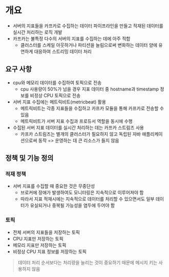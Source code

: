 # 개요
- 서버의 지표들을 카프카로 수집하는 데이터 파이프라인을 만들고 적재된 데이터를 실시간 처리하는 로직 개발
- 카프카는 불특정 다수의 서버의 지표를 수집하는 데에 아주 적합
  - 클러스터를 스케일 아웃하거나 파티션을 늘림으로써 변화하는 데이터 양에 유연하게 대응하여 스트리밍 데이터 처리

## 요구 사항
- cpu와 메모리 데이터를 수집하여 토픽으로 전송
  - cpu 사용량이 50%가 넘을 경우 지표 데이터 중 hostname과 timestamp 정보를 비정상 CPU 토픽으로 전송
- 서버 지표 수집에는 메트릭비트(metricbeat) 활용
  - 메트릭비트는 각종 지표들을 수집하고 카프카 모듈을 통해 카프카로 전송할 수 있음
  - 메트릭비트가 서버 지표 수집과 프로듀서 역할을 동시에 수행
- 수집된 서버 지표 데이터를 실시간 처리하는 데는 카프카 스트림즈 사용
  - 카프카 스트림즈는 별개의 클러스터가 필요하지 않고 독립된 자바 애플리케이션으로써 동작 => 운영하는 데 큰 리소스가 들지 않음

## 정책 및 기능 정의
### 적재 정책
- 서버 지표를 수집할 때 중요한 것은 무중단성
  - 브로커에 장애가 발생하여도 모니터링은 지속적으로 이루어져야 함
  - 따라서 지표 적재시에는 지속적으로 데이터를 처리할 수 있으면서도 일부 데이터가 유실되거나 중복될 가능성을 염두에 두어야 함

### 토픽
- 전체 서버의 지표들을 저장하는 토픽
- CPU 지표만 저장하는 토픽
- 메모리 지표만 저장하는 토픽
- 비정상 CPU 지표 정보를 저장하는 토픽

> 데이터 처리 순서보다는 처리량을 늘리는 것이 중요하기 때문에 메시지 키는 사용하지 않음

